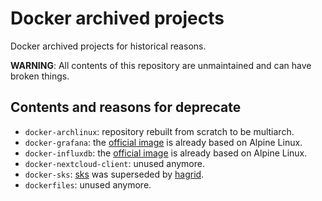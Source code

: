 # Docker archived projects

Docker archived projects for historical reasons.

**WARNING**: All contents of this repository are unmaintained and can have
broken things.

## Contents and reasons for deprecate

- `docker-archlinux`: repository rebuilt from scratch to be multiarch.
- `docker-grafana`: the [official
  image](https://hub.docker.com/r/grafana/grafana) is already based on
  Alpine Linux.
- `docker-influxdb`: the [official image](https://hub.docker.com/_/influxdb)
  is already based on Alpine Linux.
- `docker-nextcloud-client`: unused anymore.
- `docker-sks`: [sks](https://github.com/SKS-Keyserver/sks-keyserver) was
  superseded by [hagrid](https://gitlab.com/hagrid-keyserver/hagrid).
- `dockerfiles`: unused anymore.
